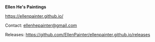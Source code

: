 <b> Ellen He's Paintings </b>

https://ellenpainter.github.io/


Contact: ellenhepainter@gmail.com

Releases: https://github.com/EllenPainter/ellenpainter.github.io/releases
